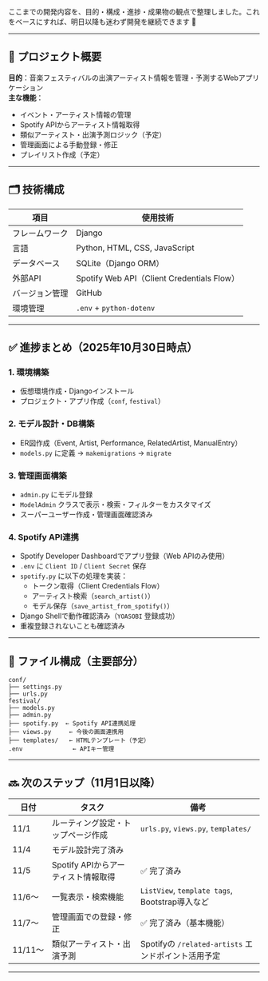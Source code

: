 ここまでの開発内容を、目的・構成・進捗・成果物の観点で整理しました。これをベースにすれば、明日以降も迷わず開発を継続できます 💪

---

## 🧭 プロジェクト概要

**目的**：音楽フェスティバルの出演アーティスト情報を管理・予測するWebアプリケーション  
**主な機能**：
- イベント・アーティスト情報の管理
- Spotify APIからアーティスト情報取得
- 類似アーティスト・出演予測ロジック（予定）
- 管理画面による手動登録・修正
- プレイリスト作成（予定）

---

## 🗂️ 技術構成

| 項目 | 使用技術 |
|------|----------|
| フレームワーク | Django |
| 言語 | Python, HTML, CSS, JavaScript |
| データベース | SQLite（Django ORM） |
| 外部API | Spotify Web API（Client Credentials Flow） |
| バージョン管理 | GitHub |
| 環境管理 | `.env` + `python-dotenv` |

---

## ✅ 進捗まとめ（2025年10月30日時点）

### 1. 環境構築
- 仮想環境作成・Djangoインストール
- プロジェクト・アプリ作成（`conf`, `festival`）

### 2. モデル設計・DB構築
- ER図作成（Event, Artist, Performance, RelatedArtist, ManualEntry）
- `models.py` に定義 → `makemigrations` → `migrate`

### 3. 管理画面構築
- `admin.py` にモデル登録
- `ModelAdmin` クラスで表示・検索・フィルターをカスタマイズ
- スーパーユーザー作成・管理画面確認済み

### 4. Spotify API連携
- Spotify Developer Dashboardでアプリ登録（Web APIのみ使用）
- `.env` に `Client ID` / `Client Secret` 保存
- `spotify.py` に以下の処理を実装：
  - トークン取得（Client Credentials Flow）
  - アーティスト検索（`search_artist()`）
  - モデル保存（`save_artist_from_spotify()`）
- Django Shellで動作確認済み（`YOASOBI` 登録成功）
- 重複登録されないことも確認済み

---

## 📁 ファイル構成（主要部分）

```
conf/
├── settings.py
├── urls.py
festival/
├── models.py
├── admin.py
├── spotify.py  ← Spotify API連携処理
├── views.py     ← 今後の画面連携用
├── templates/   ← HTMLテンプレート（予定）
.env              ← APIキー管理
```

---

## 🔜 次のステップ（11月1日以降）

| 日付 | タスク | 備考 |
|------|--------|------|
| 11/1 | ルーティング設定・トップページ作成 | `urls.py`, `views.py`, `templates/` |
| 11/4 | モデル設計完了済み |
| 11/5 | Spotify APIからアーティスト情報取得 | ✅ 完了済み |
| 11/6〜 | 一覧表示・検索機能 | `ListView`, `template tags`, Bootstrap導入など |
| 11/7〜 | 管理画面での登録・修正 | ✅ 完了済み（基本機能） |
| 11/11〜 | 類似アーティスト・出演予測 | Spotifyの `/related-artists` エンドポイント活用予定 |

---
